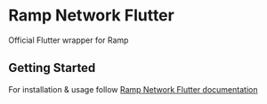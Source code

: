 # Ramp Network Flutter

Official Flutter wrapper for Ramp

## Getting Started

For installation & usage follow [Ramp Network Flutter documentation](https://docs.ramp.network/mobile/flutter-sdk/)
